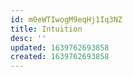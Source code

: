 ```yaml
---
id: m0eWTIwogM9eqHj1Iq3NZ
title: Intuition
desc: ''
updated: 1639762693858
created: 1639762693858
---
```


